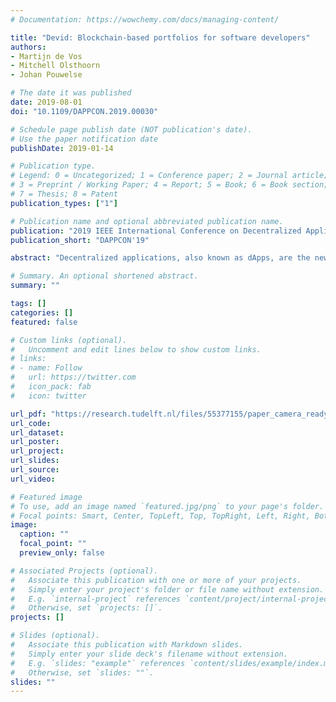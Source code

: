 ```yaml
---
# Documentation: https://wowchemy.com/docs/managing-content/

title: "Devid: Blockchain-based portfolios for software developers"
authors:
- Martijn de Vos
- Mitchell Olsthoorn
- Johan Pouwelse

# The date it was published
date: 2019-08-01
doi: "10.1109/DAPPCON.2019.00030"

# Schedule page publish date (NOT publication's date).
# Use the paper notification date
publishDate: 2019-01-14

# Publication type.
# Legend: 0 = Uncategorized; 1 = Conference paper; 2 = Journal article;
# 3 = Preprint / Working Paper; 4 = Report; 5 = Book; 6 = Book section;
# 7 = Thesis; 8 = Patent
publication_types: ["1"]

# Publication name and optional abbreviated publication name.
publication: "2019 IEEE International Conference on Decentralized Applications and Infrastructures (DAPPCON)"
publication_short: "DAPPCON'19"

abstract: "Decentralized applications, also known as dApps, are the new paradigm for writing business-critical software. Recruiting developers with appropriate qualifications and skills for this activity is key, yet challenging. The main problem is that the portfolio of developers is usually scattered across centralized platforms like GitHub and LinkedIn, and vendor locked. This can result in an incomplete impression of their capabilities. We address this problem and introduce DevID, a blockchain-based portfolio for developers. Over time, this portfolio enables developers to build up a trustworthy collection of records that showcase their capabilities and expertise. They can import data assets from third parties into a unified DevID portfolio, add projects and skills, and receive endorsements. All portfolio records are stored on a scalable distributed ledger and owned by developers themselves. The essential idea is to exploit the tamper-proof property of the blockchain while providing durable storage. To demonstrate the practical value of DevID, we build the competition-based platform, dAppCoder, for the development of decentralized applications. On dAppCoder clients are able to submit their ideas and developers can find work. dAppCoder utilizes DevID portfolios to match these clients and developers. We fully implement our ideas and conduct a deployment trial. Our trial demonstrates that DevID is efficient at storing portfolio records."

# Summary. An optional shortened abstract.
summary: ""

tags: []
categories: []
featured: false

# Custom links (optional).
#   Uncomment and edit lines below to show custom links.
# links:
# - name: Follow
#   url: https://twitter.com
#   icon_pack: fab
#   icon: twitter

url_pdf: "https://research.tudelft.nl/files/55377155/paper_camera_ready.pdf"
url_code:
url_dataset:
url_poster:
url_project:
url_slides:
url_source:
url_video:

# Featured image
# To use, add an image named `featured.jpg/png` to your page's folder.
# Focal points: Smart, Center, TopLeft, Top, TopRight, Left, Right, BottomLeft, Bottom, BottomRight.
image:
  caption: ""
  focal_point: ""
  preview_only: false

# Associated Projects (optional).
#   Associate this publication with one or more of your projects.
#   Simply enter your project's folder or file name without extension.
#   E.g. `internal-project` references `content/project/internal-project/index.md`.
#   Otherwise, set `projects: []`.
projects: []

# Slides (optional).
#   Associate this publication with Markdown slides.
#   Simply enter your slide deck's filename without extension.
#   E.g. `slides: "example"` references `content/slides/example/index.md`.
#   Otherwise, set `slides: ""`.
slides: ""
---
```

